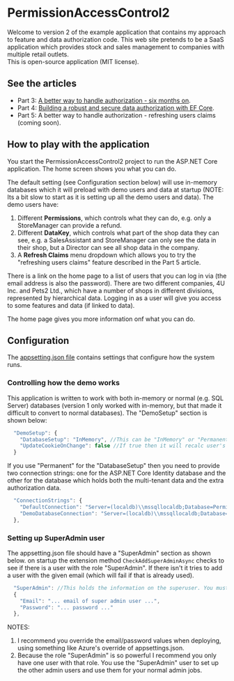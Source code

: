 # PermissionAccessControl2

Welcome to version 2 of the example application that contains my approach to feature and data authorization code. This web site pretends to be a SaaS application which provides stock and sales management to companies with multiple retail outlets.  
This is open-source application (MIT license).

## See the articles

* Part 3: [A better way to handle authorization - six months on](https://www.thereformedprogrammer.net/a-better-way-to-handle-asp-net-core-authorization-six-months-on/).
* Part 4: [Building a robust and secure data authorization with EF Core](https://www.thereformedprogrammer.net/part-4-building-a-robust-and-secure-data-authorization-with-ef-core/).
* Part 5: A better way to handle authorization - refreshing users claims (coming soon).

## How to play with the application

You start the PermissionAccessControl2 project to run the ASP.NET Core application. The home screen shows you what you can do.  

The default setting (see Configuration section below) will use in-memory databases which it will preload with demo users and data at startup (NOTE: Its a bit slow to start as it is setting up all the demo users and data). The demo users have:

1. Different **Permissions**, which controls what they can do, e.g. only a StoreManager can provide a refund.
2. Different **DataKey**, which controls what part of the shop data they can see, e.g. a SalesAssistant and StoreManager can only see the data in their shop, but a Director can see all shop data in the company.
3. A **Refresh Claims** menu dropdown which allows you to try the "refreshing users claims" feature described in the Part 5 article.

There is a link on the home page to a list of users that you can log in via (the email address is also the password). There are two different companies, 4U Inc. and Pets2 Ltd., which have a number of shops in different divisions, represented by hierarchical data. Logging in as a user will give you access to some features and data (if linked to data).

The home page gives you more information onf what you can do.

## Configuration

The [appsetting.json file](https://github.com/JonPSmith/PermissionAccessControl2/blob/master/PermissionAccessControl2/appsettings.json) contains settings that configure how the system runs.

### Controlling how the demo works

This application is written to work with both in-memory or normal (e.g. SQL Server) databases (version 1 only worked with in-memory, but that made it difficult to convert to normal databases). The "DemoSetup" section is shown below: 

```javascript
  "DemoSetup": {
    "DatabaseSetup": "InMemory", //This can be "InMemory" or "Permanent" (a real database) database.
    "UpdateCookieOnChange": false //If true then it will recalc user's cookies if Roles have changed, otherwise user's permission fixed until log out
  }
```

If you use "Permanent" for the "DatabaseSetup" then you need to provide two connection strings: one for the ASP.NET Core Identity database and the other for the database which holds both the multi-tenant data and the extra authorization data.

```javascript
  "ConnectionStrings": {
    "DefaultConnection": "Server=(localdb)\\mssqllocaldb;Database=PermissionAccessControl2-AspNetCoreIdentity;Trusted_Connection=True;MultipleActiveResultSets=true",
    "DemoDatabaseConnection": "Server=(localdb)\\mssqllocaldb;Database=PermissionAccessControl2-DemoDatabase;Trusted_Connection=True;MultipleActiveResultSets=true"
  },
```

### Setting up SuperAdmin user

The appsetting.json file should have a "SuperAdmin" section as shown below. on startup the extension method `CheckAddSuperAdminAsync` checks to see if there is a user with the role "SuperAdmin". If there isn't it tries to add a user with the given email (which will fail if that is already used).

```javascript
  "SuperAdmin": //This holds the information on the superuser. You must have one SuperUser setup otherwise you can't manage users
  {
    "Email": "... email of super admin user ...",
    "Password": "... password ..."
  },
  ```

NOTES:

1. I recommend you override the email/password values when deploying, using something like Azure's override of appsettings.json.
2. Because the role "SuperAdmin" is so powerful I recommend you only have one user with that role. You use the "SuperAdmin" user to set up the other admin users and use them for your normal admin jobs.
